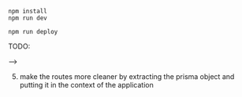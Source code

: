```
npm install
npm run dev
```

```
npm run deploy
```
TODO:
<!-- . COMPLETE BLOG ROUTES -->
<!-- 2. extract the token from header and put it in the context of the application
<!-- 3. provide the type of token in VARIABLES:{} --> -->
<!-- 4. test out the routes  -->
5. make the routes more cleaner by extracting the prisma object and putting it in the context of the application